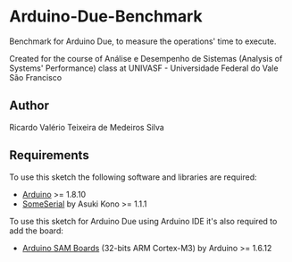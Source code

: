 # Arduino-Due-Benchmark

Benchmark for Arduino Due, to measure the operations' time to execute.

Created for the course of Análise e Desempenho de Sistemas (Analysis of Systems' Performance) class at UNIVASF - Universidade Federal do Vale São Francisco

## Author

Ricardo Valério Teixeira de Medeiros Silva

## Requirements

To use this sketch the following software and libraries are required:

* [Arduino](https://github.com/arduino/Arduino) >= 1.8.10
* [SomeSerial](https://github.com/asukiaaa/SomeSerial) by Asuki Kono >= 1.1.1

To use this sketch for Arduino Due using Arduino IDE it's also required to add the board:

* [Arduino SAM Boards](https://github.com/arduino/ArduinoCore-sam) (32-bits ARM Cortex-M3) by Arduino >= 1.6.12

